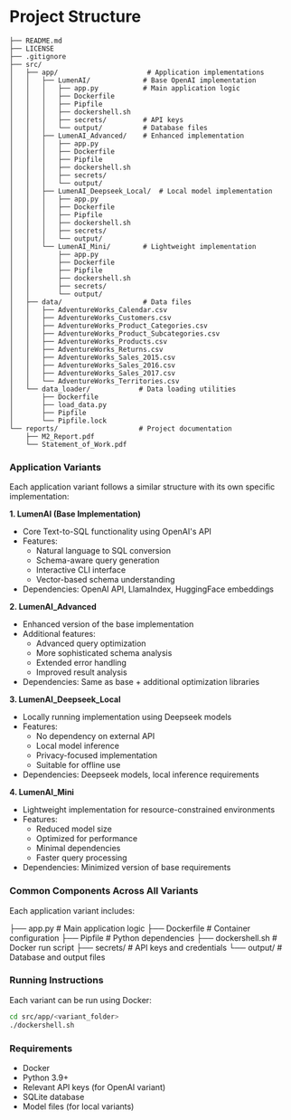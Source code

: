 # Project Structure

```
├── README.md
├── LICENSE
├── .gitignore
├── src/
│   ├── app/                      # Application implementations
│   │   ├── LumenAI/             # Base OpenAI implementation
│   │   │   ├── app.py           # Main application logic
│   │   │   ├── Dockerfile
│   │   │   ├── Pipfile
│   │   │   ├── dockershell.sh
│   │   │   ├── secrets/         # API keys
│   │   │   └── output/          # Database files
│   │   ├── LumenAI_Advanced/    # Enhanced implementation
│   │   │   ├── app.py
│   │   │   ├── Dockerfile
│   │   │   ├── Pipfile
│   │   │   ├── dockershell.sh
│   │   │   ├── secrets/
│   │   │   └── output/
│   │   ├── LumenAI_Deepseek_Local/  # Local model implementation
│   │   │   ├── app.py
│   │   │   ├── Dockerfile
│   │   │   ├── Pipfile
│   │   │   ├── dockershell.sh
│   │   │   ├── secrets/
│   │   │   └── output/
│   │   └── LumenAI_Mini/        # Lightweight implementation
│   │       ├── app.py
│   │       ├── Dockerfile
│   │       ├── Pipfile
│   │       ├── dockershell.sh
│   │       ├── secrets/
│   │       └── output/
│   ├── data/                    # Data files
│   │   ├── AdventureWorks_Calendar.csv
│   │   ├── AdventureWorks_Customers.csv
│   │   ├── AdventureWorks_Product_Categories.csv
│   │   ├── AdventureWorks_Product_Subcategories.csv
│   │   ├── AdventureWorks_Products.csv
│   │   ├── AdventureWorks_Returns.csv
│   │   ├── AdventureWorks_Sales_2015.csv
│   │   ├── AdventureWorks_Sales_2016.csv
│   │   ├── AdventureWorks_Sales_2017.csv
│   │   └── AdventureWorks_Territories.csv
│   └── data_loader/            # Data loading utilities
│       ├── Dockerfile
│       ├── load_data.py
│       ├── Pipfile
│       └── Pipfile.lock
└── reports/                    # Project documentation
    ├── M2_Report.pdf
    └── Statement_of_Work.pdf
```

### Application Variants

Each application variant follows a similar structure with its own specific implementation:

**1. LumenAI (Base Implementation)**
- Core Text-to-SQL functionality using OpenAI's API
- Features:
  - Natural language to SQL conversion
  - Schema-aware query generation
  - Interactive CLI interface
  - Vector-based schema understanding
- Dependencies: OpenAI API, LlamaIndex, HuggingFace embeddings

**2. LumenAI_Advanced**
- Enhanced version of the base implementation
- Additional features:
  - Advanced query optimization
  - More sophisticated schema analysis
  - Extended error handling
  - Improved result analysis
- Dependencies: Same as base + additional optimization libraries

**3. LumenAI_Deepseek_Local**
- Locally running implementation using Deepseek models
- Features:
  - No dependency on external API
  - Local model inference
  - Privacy-focused implementation
  - Suitable for offline use
- Dependencies: Deepseek models, local inference requirements

**4. LumenAI_Mini**
- Lightweight implementation for resource-constrained environments
- Features:
  - Reduced model size
  - Optimized for performance
  - Minimal dependencies
  - Faster query processing
- Dependencies: Minimized version of base requirements

### Common Components Across All Variants

Each application variant includes:

├── app.py              # Main application logic
├── Dockerfile         # Container configuration
├── Pipfile           # Python dependencies
├── dockershell.sh    # Docker run script
├── secrets/          # API keys and credentials
└── output/           # Database and output files

### Running Instructions

Each variant can be run using Docker:
```bash
cd src/app/<variant_folder>
./dockershell.sh
```

### Requirements
- Docker
- Python 3.9+
- Relevant API keys (for OpenAI variant)
- SQLite database
- Model files (for local variants)


  